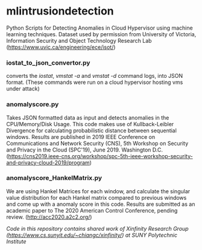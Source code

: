 # mlintrusiondetection
Python Scripts for Detecting Anomalies in Cloud Hypervisor using machine learning techniques. Dataset used by permission from University of Victoria, Information Security and Object Technology Research Lab (https://www.uvic.ca/engineering/ece/isot/)

### iostat_to_json_convertor.py
converts the *iostat*, *vmstat -a* and *vmstat -d* command logs, into JSON format. (These commands were run on a cloud hypervisor hosting vms under attack)

### anomalyscore.py
Takes JSON formatted data as input and detects anomalies in the CPU/Memory/Disk Usage.
This code makes use of Kullback-Leibler Divergence for calculating probabilistic distance between sequential windows.
Results are published in 2019 IEEE Conference on Communications and Network Security (CNS), 5th Workshop on Security and Privacy in the Cloud (SPC'19), June 2019. Washington D.C. (https://cns2019.ieee-cns.org/workshop/spc-5th-ieee-workshop-security-and-privacy-cloud-2019/program)


### anomalyscore_HankelMatrix.py
We are using Hankel Matrices for each window, and calculate the singular value distribution for each Hankel matrix compared to previous windows and come up with a anomaly score in this code. Results are submitted as an academic paper to The 2020 American
Control Conference, pending review. (http://acc2020.a2c2.org/)



*Code in this repository contains shared work of Xinfinity Research Group (https://www.cs.sunyit.edu/~chiangc/xinfinity/) at SUNY Polytechnic Institute*
